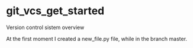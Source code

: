 # git_vcs_get_started
Version control sistem overview

At the first moment I created a new_file.py file, while in the branch master.

